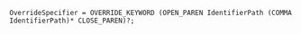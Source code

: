 <!-- This file is generated automatically by infrastructure scripts. Please don't edit by hand. -->

```{ .ebnf .slang-ebnf #OverrideSpecifier }
OverrideSpecifier = OVERRIDE_KEYWORD (OPEN_PAREN IdentifierPath (COMMA IdentifierPath)* CLOSE_PAREN)?;
```
